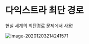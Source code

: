 # 다익스트라 최단 경로

현실 세계의 최단경로 문제에서 사용!

![image-20201203214241571](C:\Users\kimmi\AppData\Roaming\Typora\typora-user-images\image-20201203214241571.png)
